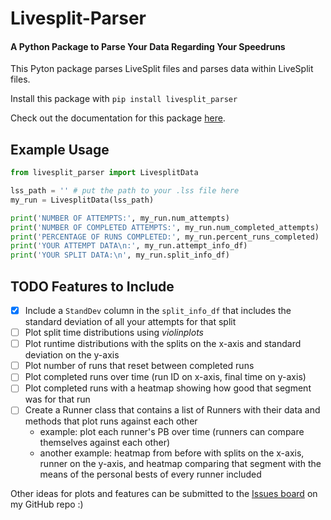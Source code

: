 # Livesplit-Parser

#### A Python Package to Parse Your Data Regarding Your Speedruns

This Pyton package parses LiveSplit files and parses data within LiveSplit files.

Install this package with `pip install livesplit_parser`

Check out the documentation for this package [here](https://trevorbushnell.github.io/livesplit_parser/).


## Example Usage

```python
from livesplit_parser import LivesplitData

lss_path = '' # put the path to your .lss file here
my_run = LivesplitData(lss_path)

print('NUMBER OF ATTEMPTS:', my_run.num_attempts)
print('NUMBER OF COMPLETED ATTEMPTS:', my_run.num_completed_attempts)
print('PERCENTAGE OF RUNS COMPLETED:', my_run.percent_runs_completed)
print('YOUR ATTEMPT DATA\n:', my_run.attempt_info_df)
print('YOUR SPLIT DATA:\n', my_run.split_info_df)
```

## TODO Features to Include

- [x] Include a `StandDev` column in the `split_info_df` that includes the standard deviation of all your attempts for that split
- [ ] Plot split time distributions using *violinplots*
- [ ] Plot runtime distributions with the splits on the x-axis and standard deviation on the y-axis
- [ ] Plot number of runs that reset between completed runs
- [ ] Plot completed runs over time (run ID on x-axis, final time on y-axis)
- [ ] Plot completed runs with a heatmap showing how good that segment was for that run
- [ ] Create a Runner class that contains a list of Runners with their data and methods that plot runs against each other
	* example: plot each runner's PB over time (runners can compare themselves against each other)
	* another example: heatmap from before with splits on the x-axis, runner on the y-axis, and heatmap comparing that segment with the means of the personal bests of every runner included

Other ideas for plots and features can be submitted to the [Issues board](https://github.com/TrevorBushnell/livesplit_parser/issues) on my GitHub repo :)
